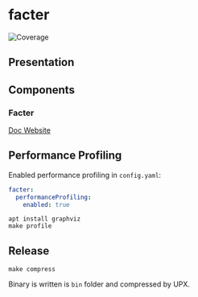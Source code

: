 # facter
![Coverage](https://img.shields.io/badge/Coverage-63.4%25-yellow)

## Presentation

## Components

### Facter

[Doc Website](https://klamhq.github.io/facter-oss)

## Performance Profiling 

Enabled performance profiling in `config.yaml`:

```yaml
facter:
  performanceProfiling:
    enabled: true
```

```shell
apt install graphviz
make profile
```

## Release

```
make compress
```

Binary is written is `bin` folder and compressed by UPX.

